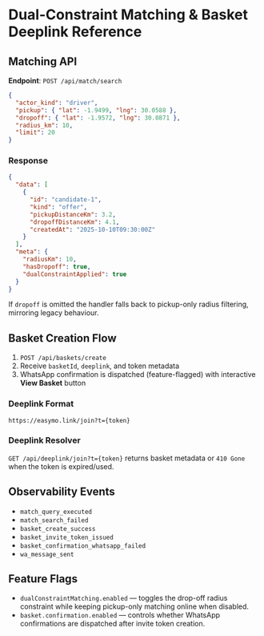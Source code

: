 # Dual-Constraint Matching & Basket Deeplink Reference

## Matching API

**Endpoint**: `POST /api/match/search`

```json
{
  "actor_kind": "driver",
  "pickup": { "lat": -1.9499, "lng": 30.0588 },
  "dropoff": { "lat": -1.9572, "lng": 30.0871 },
  "radius_km": 10,
  "limit": 20
}
```

### Response

```json
{
  "data": [
    {
      "id": "candidate-1",
      "kind": "offer",
      "pickupDistanceKm": 3.2,
      "dropoffDistanceKm": 4.1,
      "createdAt": "2025-10-10T09:30:00Z"
    }
  ],
  "meta": {
    "radiusKm": 10,
    "hasDropoff": true,
    "dualConstraintApplied": true
  }
}
```

If `dropoff` is omitted the handler falls back to pickup-only radius filtering, mirroring legacy behaviour.

## Basket Creation Flow

1. `POST /api/baskets/create`
2. Receive `basketId`, `deeplink`, and token metadata
3. WhatsApp confirmation is dispatched (feature-flagged) with interactive **View Basket** button

### Deeplink Format

```
https://easymo.link/join?t={token}
```

### Deeplink Resolver

`GET /api/deeplink/join?t={token}` returns basket metadata or `410 Gone` when the token is expired/used.

## Observability Events

- `match_query_executed`
- `match_search_failed`
- `basket_create_success`
- `basket_invite_token_issued`
- `basket_confirmation_whatsapp_failed`
- `wa_message_sent`

## Feature Flags

- `dualConstraintMatching.enabled` — toggles the drop-off radius constraint while keeping pickup-only matching online when disabled.
- `basket.confirmation.enabled` — controls whether WhatsApp confirmations are dispatched after invite token creation.

